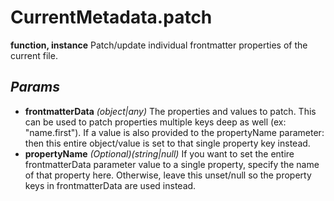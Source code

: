 # CurrentMetadata.patch
**function, instance**
Patch/update individual frontmatter properties of the current file.
## *Params*
- **frontmatterData** *(object|any)* The properties and values to patch. This can be used to patch properties multiple keys deep as well (ex: "name.first"). If a value is also provided to the propertyName parameter: then this entire object/value is set to that single property key instead.
- **propertyName** *(Optional)(string|null)* If you want to set the entire frontmatterData parameter value to a single property, specify the name of that property here. Otherwise, leave this unset/null so the property keys in frontmatterData are used instead.